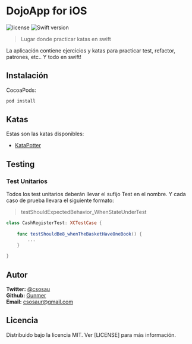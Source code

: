 # DojoApp for iOS
![license](https://img.shields.io/github/license/mashape/apistatus.svg)
![Swift version](https://img.shields.io/badge/Swift-4.1-yellow.svg)

> Lugar donde practicar katas en swift

La aplicación contiene ejercicios y katas para practicar test, refactor, patrones, etc.. Y todo en swift!

## Instalación
CocoaPods:
```sh
pod install
```

## Katas
Estas son las katas disponibles:

* [KataPotter]

## Testing
### Test Unitarios
Todos los test unitarios deberán llevar el sufijo Test en el nombre. Y cada caso de prueba llevara el siguiente formato: 
> testShouldExpectedBehavior_WhenStateUnderTest

```swift
class CashRegisterTest: XCTestCase {
    
    func testShouldBe8_whenTheBasketHaveOneBook() {
        ...
    }
    
}
```

## Autor
**Twitter:** [@csosau](https://twitter.com/csosau)  
**Github:** [Gunmer](https://github.com/Gunmer)  
**Email:** csosaur@gmail.com  

## Licencia
Distribuido bajo la licencia MIT. Ver [LICENSE] para más información.

[KataPotter]: KataPotter.md
[LICENSE.md]: LICENSE.md